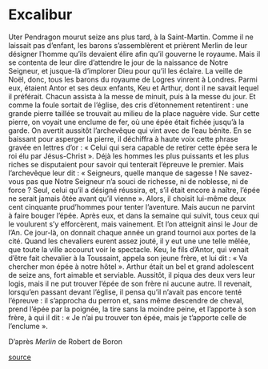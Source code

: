 # Excalibur

Uter Pendragon mourut seize ans plus tard, à la Saint-Martin. Comme il ne laissait pas d’enfant, les barons s’assemblèrent et prièrent Merlin de leur désigner l’homme qu’ils devaient élire afin qu’il gouverne le royaume. Mais il se contenta de leur dire d’attendre le jour de la naissance de Notre Seigneur, et jusque-là d’implorer Dieu pour qu’il les éclaire.
La veille de Noël, donc, tous les barons du royaume de Logres vinrent à Londres. Parmi eux, étaient Antor et ses deux enfants, Keu et Arthur, dont il ne savait lequel il préférait. Chacun assista à la messe de minuit, puis à la messe du jour. Et comme la foule sortait de l’église, des cris d’étonnement retentirent : une grande pierre taillée se trouvait au milieu de la place naguère vide. Sur cette pierre, on voyait une enclume de fer, où une épée était fichée jusqu’à la garde.
On avertit aussitôt l’archevêque qui vint avec de l’eau bénite. En se baissant pour asperger la pierre, il déchiffra à haute voix cette phrase gravée en lettres d’or :
« Celui qui sera capable de retirer cette épée sera le roi élu par Jésus-Christ ».
Déjà les hommes les plus puissants et les plus riches se disputaient pour savoir qui tenterait l’épreuve le premier. Mais l’archevêque leur dit : « Seigneurs, quelle manque de sagesse ! Ne savez-vous pas que Notre Seigneur n’a souci de richesse, ni de noblesse, ni de force ? Seul, celui qu’il a désigné réussira, et, s’il était encore à naître, l’épée ne serait jamais ôtée avant qu’il vienne ».
Alors, il choisit lui-même deux cent cinquante prud’hommes pour tenter l’aventure. Mais aucun ne parvint à faire bouger l’épée. Après eux, et dans la semaine qui suivit, tous ceux qui le voulurent s’y efforcèrent, mais vainement. Et l’on atteignit ainsi le Jour de l’An.
Ce jour-là, on donnait chaque année un grand tournoi aux portes de la cité. Quand les chevaliers eurent assez jouté, il y eut une une telle mêlée, que toute la ville accourut voir le spectacle. Keu, le fils d’Antor, qui venait d’être fait chevalier à la Toussaint, appela son jeune frère, et lui dit : « Va chercher mon épée à notre hôtel ». Arthur était un bel et grand adolescent de seize ans, fort aimable et serviable. Aussitôt, il piqua des deux vers leur logis, mais il ne put trouver l’épée de son frère ni aucune autre. Il revenait, lorsqu’en passant devant l’église, il pensa qu’il n’avait pas encore tenté l’épreuve : il s’approcha du perron et, sans même descendre de cheval, prend l’épée par la poignée, la tire sans la moindre peine, et l’apporte à son frère, à qui il dit : « Je n’ai pu trouver ton épée, mais je t’apporte celle de l’enclume ».

D’après *Merlin* de Robert de Boron

[source](http://fr.wikisource.org/wiki/L’Histoire_de_Merlin_l’enchanteur)